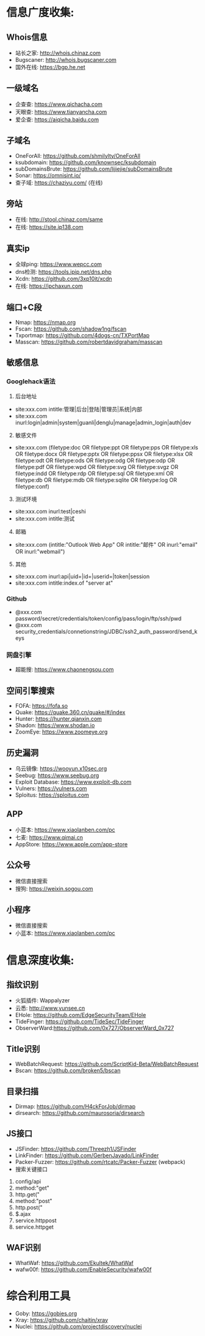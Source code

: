 # 信息广度收集: 
## Whois信息
+ 站长之家: http://whois.chinaz.com
+ Bugscaner: http://whois.bugscaner.com
+ 国外在线: https://bgp.he.net
## 一级域名
+ 企查查: https://www.qichacha.com
+ 天眼查: https://www.tianyancha.com
+ 爱企查: https://aiqicha.baidu.com
## 子域名
+ OneForAll: https://github.com/shmilylty/OneForAll
+ ksubdomain: https://github.com/knownsec/ksubdomain
+ subDomainsBrute: https://github.com/lijiejie/subDomainsBrute
+ Sonar: https://omnisint.io/
+ 查子域: https://chaziyu.com/ (在线)
## 旁站
+ 在线: http://stool.chinaz.com/same
+ 在线: https://site.ip138.com
## 真实ip
+ 全球ping: https://www.wepcc.com
+ dns检测: https://tools.ipip.net/dns.php
+ Xcdn: https://github.com/3xp10it/xcdn
+ 在线: https://ipchaxun.com
## 端口+C段
+ Nmap: https://nmap.org
+ Fscan: https://github.com/shadow1ng/fscan
+ Txportmap: https://github.com/4dogs-cn/TXPortMap
+ Masscan: https://github.com/robertdavidgraham/masscan
## 敏感信息
### Googlehack语法
1. 后台地址
+ site:xxx.com intitle:管理|后台|登陆|管理员|系统|内部
+ site:xxx.com inurl:login|admin|system|guanli|denglu|manage|admin_login|auth|dev
2. 敏感文件
+ site:xxx.com (filetype:doc OR filetype:ppt OR filetype:pps OR filetype:xls OR filetype:docx OR filetype:pptx OR filetype:ppsx OR filetype:xlsx OR filetype:odt OR filetype:ods OR filetype:odg OR filetype:odp OR filetype:pdf OR filetype:wpd OR filetype:svg OR filetype:svgz OR filetype:indd OR filetype:rdp OR filetype:sql OR filetype:xml OR filetype:db OR filetype:mdb OR filetype:sqlite OR filetype:log OR filetype:conf)
3. 测试环境
+ site:xxx.com inurl:test|ceshi
+ site:xxx.com intitle:测试
4. 邮箱
+ site:xxx.com (intitle:"Outlook Web App" OR intitle:"邮件" OR inurl:"email" OR inurl:"webmail")
5. 其他
+ site:xxx.com inurl:api|uid=|id=|userid=|token|session
+ site:xxx.com intitle:index.of "server at"
### Github
+ @xxx.com password/secret/credentials/token/config/pass/login/ftp/ssh/pwd
+ @xxx.com security_credentials/connetionstring/JDBC/ssh2_auth_password/send_keys
### 网盘引擎
+ 超能搜: https://www.chaonengsou.com
## 空间引擎搜索
+ FOFA: https://fofa.so
+ Quake: https://quake.360.cn/quake/#/index
+ Hunter: https://hunter.qianxin.com
+ Shadon: https://www.shodan.io
+ ZoomEye: https://www.zoomeye.org
## 历史漏洞
+ 乌云镜像: https://wooyun.x10sec.org
+ Seebug: https://www.seebug.org
+ Exploit Database: https://www.exploit-db.com
+ Vulners: https://vulners.com
+ Sploitus: https://sploitus.com
## APP
+ 小蓝本: https://www.xiaolanben.com/pc
+ 七麦: https://www.qimai.cn
+ AppStore: https://www.apple.com/app-store
## 公众号
+ 微信直接搜索
+ 搜狗: https://weixin.sogou.com
## 小程序
+ 微信直接搜索
+ 小蓝本: https://www.xiaolanben.com/pc
# 信息深度收集: 
## 指纹识别
+ 火狐插件: Wappalyzer
+ 云悉: http://www.yunsee.cn
+ EHole: https://github.com/EdgeSecurityTeam/EHole
+ TideFinger: https://github.com/TideSec/TideFinger
+ ObserverWard:https://github.com/0x727/ObserverWard_0x727
## Title识别
+ WebBatchRequest: https://github.com/ScriptKid-Beta/WebBatchRequest
+ Bscan: https://github.com/broken5/bscan
## 目录扫描
+ Dirmap: https://github.com/H4ckForJob/dirmap
+ dirsearch: https://github.com/maurosoria/dirsearch
## JS接口
+ JSFinder: https://github.com/Threezh1/JSFinder
+ LinkFinder: https://github.com/GerbenJavado/LinkFinder
+ Packer-Fuzzer: https://github.com/rtcatc/Packer-Fuzzer (webpack)
+ 搜索关键接口
1. config/api
2. method:"get"
3. http.get("
4. method:"post"
5. http.post("
6. $.ajax
7. service.httppost
8. service.httpget
## WAF识别
+ WhatWaf: https://github.com/Ekultek/WhatWaf
+ wafw00f: https://github.com/EnableSecurity/wafw00f
# 综合利用工具
+ Goby: https://gobies.org
+ Xray: https://github.com/chaitin/xray
+ Nuclei: https://github.com/projectdiscovery/nuclei
